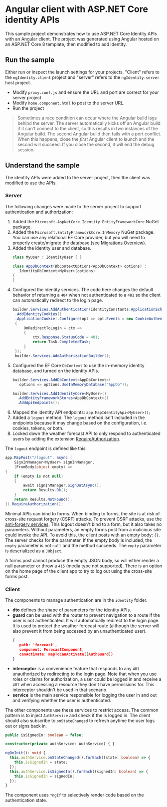 # Angular client with ASP.NET Core identity APIs

This sample project demonstrates how to use ASP.NET Core Identity APIs with an Angular client. The project was generated using Angular hosted on an ASP.NET Core 8 template, then modified to add identity.

## Run the sample

Either run or inspect the launch settings for your projects. "Client" refers to the `ngIdentity.client` project and "server" refers to the `ngIdentity.server` host project. 

* Modify `proxy.conf.js` and ensure the URL and port are correct for your server project. 
* Modify `home.component.html` to post to the server URL.
* Run the project

> Sometimes a race condition can occur where the Angular build lags behind the server. The server  automatically kicks off an Angular build if it can't connect to the client, so this results in two instances of the Angular build. The second Angular build then fails with a port conflict. When this happens, close the _first_ Angular client to launch and the second will succeed. If you close the second, it will end the debug session.

## Understand the sample

The identity APIs were added to the server project, then the client was modified to use the APIs.

### Server

The following changes were made to the server project to support authentication and authorization:

1. Added the `Microsoft.AspNetCore.Identity.EntityFrameworkCore` NuGet package.
1. Added the `Microsoft.EntityFrameworkCore.InMemory` NuGet package. You can use any relational EF Core provider, but you will need to properly create/migrate the database (see [Migrations Overview](https://learn.microsoft.com/ef/core/managing-schemas/migrations/?tabs=dotnet-core-cli)).
1. Added the identity user and database.
   ```csharp
   class MyUser : IdentityUser { }

   class AppDbContext(DbContextOptions<AppDbContext> options) :
      IdentityDbContext<MyUser>(options)
   {    
   } 
   ```
1. Configured the identity services. The code here changes the default behavior of returning a `404` when not authenticated to a `401` so the client can automatically redirect to the login page.
   ```csharp
   builder.Services.AddAuthentication(IdentityConstants.ApplicationScheme)
    .AddIdentityCookies()
    .ApplicationCookie!.Configure(opt => opt.Events = new CookieAuthenticationEvents()
    {
        OnRedirectToLogin = ctx =>
        {
            ctx.Response.StatusCode = 401;
            return Task.CompletedTask;
        }
    }); 
    builder.Services.AddAuthorizationBuilder();
   ```
1. Configured the EF Core `DbContext` to use the in-memory identity database, and turned on the identity APIs.
   ```csharp
   builder.Services.AddDbContext<AppDbContext>(
      options => options.UseInMemoryDatabase("AppDb"));

   builder.Services.AddIdentityCore<MyUser>()
     .AddEntityFrameworkStores<AppDbContext>()
     .AddApiEndpoints();
   ```
1. Mapped the identity API endpoints: `app.MapIdentityApi<MyUser>();`
1. Added a `logout` method. The `logout` method isn't included in the endpoints because it may change based on the configuration, i.e. cookies, tokens, or both. <!--More on this method below. We typically don't use below in the docs. In the following if that's appropriate, or later in the article, but I'm guessing we really don't need it.-->
1. Locked down the weather forecast API to only respond to authenticated users by adding the extension [RequireAuthorization](https://learn.microsoft.com/dotnet/api/microsoft.aspnetcore.builder.authorizationendpointconventionbuilderextensions.requireauthorization).

The `logout` endpoint is defined like this:

```csharp
app.MapPost("/logout", async (
    SignInManager<MyUser> signInManager,
    [FromBody]object empty) =>
{
    if (empty is not null)
    {
        await signInManager.SignOutAsync();
        return Results.Ok();
    }
    return Results.NotFound();
}).RequireAuthorization();
```

Minimal APIs can bind to forms. When binding to forms, the site is at risk of cross-site request forgery (CSRF) attacks. To prevent CSRF attacks, use the [anti-forgery services](https://learn.microsoft.com/aspnet/core/security/anti-request-forgery). This logout doesn't bind to a form, but it also takes no parameters. Without parameters, an empty forms post from a malicious site could invoke the API. To avoid this, the client posts with an empty body: `{}`. The server checks for the parameter. If the empty body is included, the `empty` parameter is not `null` and the method succeeds. The `empty` parameter is deserialized as a `JObject`.

A forms post cannot produce the empty JSON body, so will either render a null parameter or throw a `415` (media type not supported). There is an option on the home page of the client app to try to log out using the cross-site forms post. 

### Client

The components to manage authentication are in the `identity` folder.

* **dto** defines the shape of parameters for the identity APIs.
* **guard** can be used with the router to prevent navigation to a route if the user is not authenticated. It will automatically redirect to the login page. It is used to protect the weather forecast route (although the server will also prevent it from being accessed by an unauthenticated user).
   ```json
   {
      path: 'forecast',
      component: ForecastComponent,
      canActivate: mapToCanActivate([AuthGuard])
  }
  ```
* **interceptor** is a convenience feature that responds to any `401` unauthorized by redirecting to the login page. Note that when you use roles or claims for authorization, a user could be logged in and receive a `401` when accessing a resource they don't have permissions for. This interceptor shouldn't be used in that scenario.
* **service** is the main service responsible for logging the user in and out and verifying whether the user is authenticated.

The other components use these services to restrict access. The common pattern is to inject `AuthService` and check if the is logged in. The client should also subscribe to `onStateChanged` to refresh anytime the user logs out or signs back in.

```typescript
public isSignedIn: boolean = false;

constructor(private authService: AuthService) { }

ngOnInit(): void {
  this.authService.onStateChanged().forEach((state: boolean) => {
    this.isSignedIn = state;      
  });
  this.authService.isSignedIn().forEach((signedIn: boolean) => {
    this.isSignedIn = signedIn;
  });
}
```

The component uses `*ngIf` to selectively render code based on the authentication state.
